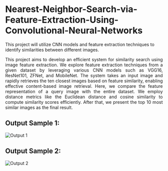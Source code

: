 # Nearest-Neighbor-Search-via-Feature-Extraction-Using-Convolutional-Neural-Networks
This project will utilize CNN models and feature extraction techniques to identify similarities between different images.

<p align="justify">
This project aims to develop an efficient system for similarity search using image feature extraction. We explore feature extraction techniques from a given dataset by leveraging various CNN models such as VGG16, ResNet101, ZFNet, and MobileNet. The system takes an input image and rapidly retrieves the ten closest images based on feature similarity, enabling effective content-based image retrieval.
Here, we compare the feature representation of a query image with the entire dataset. We employ distance metrics like the Euclidean distance and cosine similarity to compute similarity scores efficiently. After that, we present the top 10 most similar images as the final result.
</p>

## Output Sample 1:
![Output 1](https://www.linkpicture.com/q/Screenshot-2023-06-11-165648.jpg)

## Output Sample 2:
![Output 2](https://www.linkpicture.com/q/Screenshot-2023-06-11-170009.jpg)
